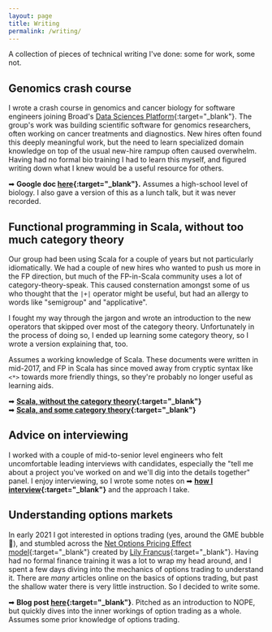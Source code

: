 ```yaml
---
layout: page
title: Writing
permalink: /writing/
---
```


A collection of pieces of technical writing I've done: some for work, some not.

## Genomics crash course

I wrote a crash course in genomics and cancer biology for software engineers joining Broad's [Data Sciences Platform](https://www.broadinstitute.org/data-sciences-platform){:target="_blank"}. The group's work was building scientific software for genomics researchers, often working on cancer treatments and diagnostics. New hires often found this deeply meaningful work, but the need to learn specialized domain knowledge on top of the usual new-hire rampup often caused overwhelm. Having had no formal bio training I had to learn this myself, and figured writing down what I knew would be a useful resource for others.

➡ **Google doc [here](https://docs.google.com/document/d/1-C_BI4mx0Amjxac7G908Wtmfuc_N8O4_UqSDPiZu_bo/edit?usp=sharing){:target="_blank"}.** Assumes a high-school level of biology. I also gave a version of this as a lunch talk, but it was never recorded.

## Functional programming in Scala, without too much category theory

Our group had been using Scala for a couple of years but not particularly idiomatically. We had a couple of new hires who wanted to push us more in the FP direction, but much of the FP-in-Scala community uses a lot of category-theory-speak. This caused consternation amongst some of us who thought that the `|+|` operator might be useful, but had an allergy to words like "semigroup" and "applicative".

I fought my way through the jargon and wrote an introduction to the new operators that skipped over most of the category theory. Unfortunately in the process of doing so, I ended up learning some category theory, so I wrote a version explaining that, too.

Assumes a working knowledge of Scala. These documents were written in mid-2017, and FP in Scala has since moved away from cryptic syntax like `<*>` towards more friendly things, so they're probably no longer useful as learning aids.

➡ **[Scala, without the category theory](https://docs.google.com/document/d/1peDiNwaWE-M8CH4IaDCbxCiscqYrYLhl/edit#){:target="_blank"}**  
➡ **[Scala, and some category theory](https://docs.google.com/document/d/1d3oi2t1Yz7XX9zVpuFeLSeXb_N09_tCJ/edit){:target="_blank"}**


## Advice on interviewing

I worked with a couple of mid-to-senior level engineers who felt uncomfortable leading interviews with candidates, especially the "tell me about a project you've worked on and we'll dig into the details together" panel. I enjoy interviewing, so I wrote some notes on ➡ **[how I interview](https://docs.google.com/document/d/1qNeXN_E_na_KXsZMaXRfYQcoT-0w59yjdmN1B7Tst68/edit#){:target="_blank"}** and the approach I take.

## Understanding options markets

In early 2021 I got interested in options trading (yes, around the GME bubble 🚀), and stumbled across the [Net Options Pricing Effect model](https://www.scribd.com/document/487296659/Investigating-Delta-Gamma-Hedging-Impact-on-SPY-Returns-2007-2020){:target="_blank"} created by [Lily Francus](https://twitter.com/nope_its_lily){:target="_blank"}. Having had no formal finance training it was a lot to wrap my head around, and I spent a few days diving into the mechanics of options trading to understand it. There are _many_ articles online on the  basics of options trading, but past the shallow water there is very little instruction. So I decided to write some.

➡ **Blog post [here](https://helgridly.github.io/finstuff/understanding-NOPE/){:target="_blank"}**. Pitched as an introduction to NOPE, but quickly dives into the inner workings of option trading as a whole. Assumes some prior knowledge of options trading.